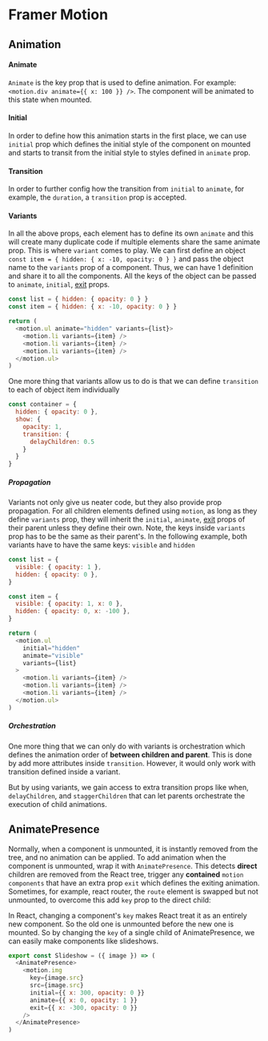 # Framer Motion



## Animation

#### Animate

`Animate` is the key prop that is used to define animation. For example: `<motion.div animate={{ x: 100 }} />`. The component will be animated to this state when mounted.

#### Initial
In order to define how this animation starts in the first place, we can use `initial` prop which defines the initial style of the component on mounted and starts to transit from the initial style to styles defined in `animate` prop.

#### Transition

In order to further config how the transition from `initial` to `animate`, for example, the `duration`, a `transition` prop is accepted.

#### Variants

In all the above props, each element has to define its own `animate` and this will create many duplicate code if multiple elements share the same animate prop. This is where `variant` comes to play. We can first define an object `const item = { hidden: { x: -10, opacity: 0 } }` and pass the object name to the `variants` prop of a component. Thus, we can have 1 definition and share it to all the components. All the keys of the object can be passed to `animate`, `initial`, [exit](#animatepresence) props.

```js
const list = { hidden: { opacity: 0 } }
const item = { hidden: { x: -10, opacity: 0 } }

return (
  <motion.ul animate="hidden" variants={list}>
    <motion.li variants={item} />
    <motion.li variants={item} />
    <motion.li variants={item} />
  </motion.ul>
)
```

One more thing that variants allow us to do is that we can define `transition` to each of object item individually

```js
const container = {
  hidden: { opacity: 0 },
  show: {
    opacity: 1,
    transition: {
      delayChildren: 0.5
    }
  }
}
```

##### Propagation

Variants not only give us neater code, but they also provide prop propagation. For all children elements defined using `motion`, as long as they define `variants` prop, they will inherit the `initial`, `animate`, [exit](#animatepresence) props of their parent unless they define their own. Note, the keys inside `variants` prop has to be the same as their parent's. In the following example, both variants have to have the same keys: `visible` and `hidden`

```js
const list = {
  visible: { opacity: 1 },
  hidden: { opacity: 0 },
}

const item = {
  visible: { opacity: 1, x: 0 },
  hidden: { opacity: 0, x: -100 },
}

return (
  <motion.ul
    initial="hidden"
    animate="visible"
    variants={list}
  >
    <motion.li variants={item} />
    <motion.li variants={item} />
    <motion.li variants={item} />
  </motion.ul>
)

```

##### Orchestration

One more thing that we can only do with variants is orchestration which defines the animation order of **between children and parent**. This is done by add more attributes inside `transition`. However, it would only work with transition defined inside a variant. 

But by using variants, we gain access to extra transition props like when, `delayChildren`, and `staggerChildren` that can let parents orchestrate the execution of child animations.


## AnimatePresence

Normally, when a component is unmounted, it is instantly removed from the tree, and no animation can be applied. To add animation when the component is unmounted, wrap it with `AnimatePresence`. This detects **direct** children are removed from the React tree, trigger any **contained** `motion components` that have an extra prop `exit` which defines the exiting animation. Sometimes, for example, react router, the `route` element is swapped but not unmounted, to overcome this add `key` prop to the direct child:

In React, changing a component's `key` makes React treat it as an entirely new component. So the old one is unmounted before the new one is mounted. So by changing the `key` of a single child of AnimatePresence, we can easily make components like slideshows.

```js
export const Slideshow = ({ image }) => (
  <AnimatePresence>
    <motion.img
      key={image.src}
      src={image.src}
      initial={{ x: 300, opacity: 0 }}
      animate={{ x: 0, opacity: 1 }}
      exit={{ x: -300, opacity: 0 }}
    />
  </AnimatePresence>
)
```



